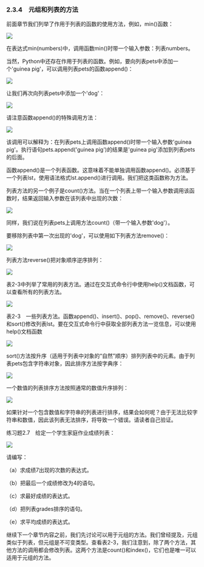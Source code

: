    

### 2.3.4　元组和列表的方法

前面章节我们列举了作用于列表的函数的使用方法，例如，min()函数：

![](0-Assets/Epubook/程序员编程语言经典合集（计算机科学丛书5册套装），javapython编程语言含经典教材龙书《编译原理》%20(Bruce%20Eckel%20%20Alfred%20V.%20Aho%20%20Monica%20S.%20Lam%20etc.)%20(Z-Library)/images/image07950.jpeg)

在表达式min(numbers)中，调用函数min()时带一个输入参数：列表numbers。

当然，Python中还存在作用于列表的函数。例如，要向列表pets中添加一个'guinea pig'，可以调用列表pets的函数append()：

![](0-Assets/Epubook/程序员编程语言经典合集（计算机科学丛书5册套装），javapython编程语言含经典教材龙书《编译原理》%20(Bruce%20Eckel%20%20Alfred%20V.%20Aho%20%20Monica%20S.%20Lam%20etc.)%20(Z-Library)/images/image07951.jpeg)

让我们再次向列表pets中添加一个'dog'：

![](0-Assets/Epubook/程序员编程语言经典合集（计算机科学丛书5册套装），javapython编程语言含经典教材龙书《编译原理》%20(Bruce%20Eckel%20%20Alfred%20V.%20Aho%20%20Monica%20S.%20Lam%20etc.)%20(Z-Library)/images/image07952.jpeg)

请注意函数append()的特殊调用方法：

![](0-Assets/Epubook/程序员编程语言经典合集（计算机科学丛书5册套装），javapython编程语言含经典教材龙书《编译原理》%20(Bruce%20Eckel%20%20Alfred%20V.%20Aho%20%20Monica%20S.%20Lam%20etc.)%20(Z-Library)/images/image07953.jpeg)

该调用可以解释为：在列表pets上调用函数append()时带一个输入参数'guinea pig'。执行语句pets.append('guinea pig')的结果是'guinea pig'添加到列表pets的后面。

函数append()是一个列表函数。这意味着不能单独调用函数append()。必须基于一个列表lst，使用语法格式lst.append()进行调用。我们把这类函数称为方法。

列表方法的另一个例子是count()方法。当在一个列表上带一个输入参数调用该函数时，结果返回输入参数在该列表中出现的次数：

![](0-Assets/Epubook/程序员编程语言经典合集（计算机科学丛书5册套装），javapython编程语言含经典教材龙书《编译原理》%20(Bruce%20Eckel%20%20Alfred%20V.%20Aho%20%20Monica%20S.%20Lam%20etc.)%20(Z-Library)/images/image07954.jpeg)

同样，我们说在列表pets上调用方法count()（带一个输入参数'dog'）。

要移除列表中第一次出现的'dog'，可以使用如下列表方法remove()：

![](0-Assets/Epubook/程序员编程语言经典合集（计算机科学丛书5册套装），javapython编程语言含经典教材龙书《编译原理》%20(Bruce%20Eckel%20%20Alfred%20V.%20Aho%20%20Monica%20S.%20Lam%20etc.)%20(Z-Library)/images/image07955.jpeg)

列表方法reverse()把对象顺序逆序排列：

![](0-Assets/Epubook/程序员编程语言经典合集（计算机科学丛书5册套装），javapython编程语言含经典教材龙书《编译原理》%20(Bruce%20Eckel%20%20Alfred%20V.%20Aho%20%20Monica%20S.%20Lam%20etc.)%20(Z-Library)/images/image07956.jpeg)

表2-3中列举了常用的列表方法。通过在交互式命令行中使用help()文档函数，可以查看所有的列表方法。

![](0-Assets/Epubook/程序员编程语言经典合集（计算机科学丛书5册套装），javapython编程语言含经典教材龙书《编译原理》%20(Bruce%20Eckel%20%20Alfred%20V.%20Aho%20%20Monica%20S.%20Lam%20etc.)%20(Z-Library)/images/image07957.jpeg)

表2-3　一些列表方法。函数append()、insert()、pop()、remove()、reverse()和sort()修改列表lst。要在交互式命令行中获取全部列表方法一览信息，可以使用help()文档函数

![](0-Assets/Epubook/程序员编程语言经典合集（计算机科学丛书5册套装），javapython编程语言含经典教材龙书《编译原理》%20(Bruce%20Eckel%20%20Alfred%20V.%20Aho%20%20Monica%20S.%20Lam%20etc.)%20(Z-Library)/images/image07958.jpeg)

sort()方法按升序（适用于列表中对象的“自然”顺序）排列列表中的元素。由于列表pets包含字符串对象，因此排序方法按字典序：

![](0-Assets/Epubook/程序员编程语言经典合集（计算机科学丛书5册套装），javapython编程语言含经典教材龙书《编译原理》%20(Bruce%20Eckel%20%20Alfred%20V.%20Aho%20%20Monica%20S.%20Lam%20etc.)%20(Z-Library)/images/image07959.jpeg)

一个数值的列表排序方法按照通常的数值升序排列：

![](0-Assets/Epubook/程序员编程语言经典合集（计算机科学丛书5册套装），javapython编程语言含经典教材龙书《编译原理》%20(Bruce%20Eckel%20%20Alfred%20V.%20Aho%20%20Monica%20S.%20Lam%20etc.)%20(Z-Library)/images/image07960.jpeg)

如果针对一个包含数值和字符串的列表进行排序，结果会如何呢？由于无法比较字符串和数值，因此该列表无法排序，将导致一个错误。请读者自己验证。

练习题2.7　给定一个学生家庭作业成绩列表：

![](0-Assets/Epubook/程序员编程语言经典合集（计算机科学丛书5册套装），javapython编程语言含经典教材龙书《编译原理》%20(Bruce%20Eckel%20%20Alfred%20V.%20Aho%20%20Monica%20S.%20Lam%20etc.)%20(Z-Library)/images/image07961.jpeg)

请编写：

（a）求成绩7出现的次数的表达式。

（b）把最后一个成绩修改为4的语句。

（c）求最好成绩的表达式。

（d）把列表grades排序的语句。

（e）求平均成绩的表达式。

继续下一个章节内容之前，我们先讨论可以用于元组的方法。我们曾经提及，元组类似于列表，但元组是不可变类型。查看表2-3，我们注意到，除了两个方法，其他方法的调用都会修改列表。这两个方法是count()和index()，它们也是唯一可以适用于元组的方法。